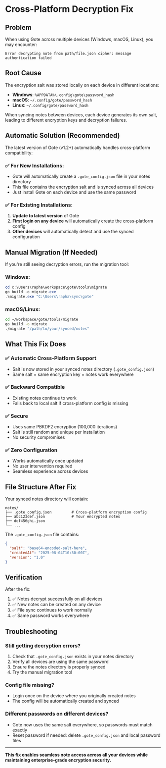 # Cross-Platform Decryption Fix

## Problem

When using Gote across multiple devices (Windows, macOS, Linux), you may encounter:

```
Error decrypting note from path/file.json cipher: message authentication failed
```

## Root Cause

The encryption salt was stored locally on each device in different locations:

- **Windows**: `%APPDATA%\.config\gote\password_hash`
- **macOS**: `~/.config/gote/password_hash`
- **Linux**: `~/.config/gote/password_hash`

When syncing notes between devices, each device generates its own salt, leading to different encryption keys and decryption failures.

## Automatic Solution (Recommended)

The latest version of Gote (v1.2+) automatically handles cross-platform compatibility:

### ✅ For New Installations:

- Gote will automatically create a `.gote_config.json` file in your notes directory
- This file contains the encryption salt and is synced across all devices
- Just install Gote on each device and use the same password

### ✅ For Existing Installations:

1. **Update to latest version** of Gote
2. **First login on any device** will automatically create the cross-platform config
3. **Other devices** will automatically detect and use the synced configuration

## Manual Migration (If Needed)

If you're still seeing decryption errors, run the migration tool:

### Windows:

```powershell
cd c:\Users\rapha\workspace\gote\tools\migrate
go build -o migrate.exe
.\migrate.exe "C:\Users\rapha\sync\gote"
```

### macOS/Linux:

```bash
cd ~/workspace/gote/tools/migrate
go build -o migrate
./migrate "/path/to/your/synced/notes"
```

## What This Fix Does

### ✅ **Automatic Cross-Platform Support**

- Salt is now stored in your synced notes directory (`.gote_config.json`)
- Same salt = same encryption key = notes work everywhere

### ✅ **Backward Compatible**

- Existing notes continue to work
- Falls back to local salt if cross-platform config is missing

### ✅ **Secure**

- Uses same PBKDF2 encryption (100,000 iterations)
- Salt is still random and unique per installation
- No security compromises

### ✅ **Zero Configuration**

- Works automatically once updated
- No user intervention required
- Seamless experience across devices

## File Structure After Fix

Your synced notes directory will contain:

```
notes/
├── .gote_config.json         # Cross-platform encryption config
├── abc123def.json            # Your encrypted notes
├── def456ghi.json
└── ...
```

The `.gote_config.json` file contains:

```json
{
  "salt": "base64-encoded-salt-here",
  "createdAt": "2025-08-04T10:30:00Z",
  "version": "1.0"
}
```

## Verification

After the fix:

1. ✅ Notes decrypt successfully on all devices
2. ✅ New notes can be created on any device
3. ✅ File sync continues to work normally
4. ✅ Same password works everywhere

## Troubleshooting

### Still getting decryption errors?

1. Check that `.gote_config.json` exists in your notes directory
2. Verify all devices are using the same password
3. Ensure the notes directory is properly synced
4. Try the manual migration tool

### Config file missing?

- Login once on the device where you originally created notes
- The config will be automatically created and synced

### Different passwords on different devices?

- Gote now uses the same salt everywhere, so passwords must match exactly
- Reset password if needed: delete `.gote_config.json` and local password files

---

**This fix enables seamless note access across all your devices while maintaining enterprise-grade encryption security.**
